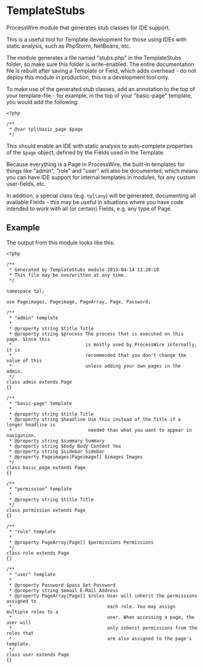 TemplateStubs
=============

ProcessWire module that generates stub classes for IDE support.

This is a useful tool for Template development for those using IDEs with static
analysis, such as PhpStorm, NetBeans, etc.

The module generates a file named "stubs.php" in the TemplateStubs folder, so
make sure this folder is write-enabled. The entire documentation file is rebuilt
after saving a Template or Field, which adds overhead - do not deploy this module
in production, this is a development tool only.

To make use of the generated stub classes, add an annotation to the top of
your template-file - for example, in the top of your "basic-page" template, you
would add the following:

    <?php
    
    /**
     * @var tpl\basic_page $page
     */

This should enable an IDE with static analysis to auto-complete properties
of the `$page` object, defined by the Fields used in the Template.

Because everything is a Page in ProcessWire, the built-in templates for
things like "admin", "role" and "user" will also be documented, which means
you can have IDE support for internal templates in modules, for any custom
user-fields, etc.

In addition, a special class (e.g. `tpl\any`) will be generated, documenting
all available Fields - this may be useful in situations where you have code
intended to work with all (or certain) Fields, e.g. any type of Page.


Example
-------

The output from this module looks like this:

    <?php

    /**
     * Generated by TemplateStubs module 2013-04-14 11:20:10
     * This file may be overwritten at any time.
     */

    namespace tpl;

    use Pageimages, Pageimage, PageArray, Page, Password;

    /**
     * "admin" template
     *
     * @property string $title Title
     * @property string $process The process that is executed on this page. Since this
     *                           is mostly used by ProcessWire internally, it is
     *                           recommended that you don't change the value of this
     *                           unless adding your own pages in the admin.
     */
    class admin extends Page
    {}

    /**
     * "basic-page" template
     *
     * @property string $title Title
     * @property string $headline Use this instead of the Title if a longer headline is
     *                            needed than what you want to appear in navigation.
     * @property string $summary Summary
     * @property string $body Body Content Yea
     * @property string $sidebar Sidebar
     * @property Pageimages|Pageimage[] $images Images
     */
    class basic_page extends Page
    {}

    /**
     * "permission" template
     *
     * @property string $title Title
     */
    class permission extends Page
    {}

    /**
     * "role" template
     *
     * @property PageArray|Page[] $permissions Permissions
     */
    class role extends Page
    {}

    /**
     * "user" template
     *
     * @property Password $pass Set Password
     * @property string $email E-Mail Address
     * @property PageArray|Page[] $roles User will inherit the permissions assigned to
     *                                   each role. You may assign multiple roles to a
     *                                   user. When accessing a page, the user will
     *                                   only inherit permissions from the roles that
     *                                   are also assigned to the page's template.
     */
    class user extends Page
    {}
